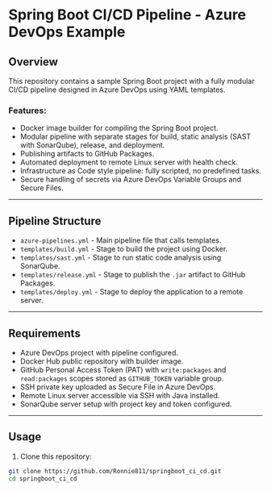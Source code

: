 # Spring Boot CI/CD Pipeline - Azure DevOps Example

## Overview

This repository contains a sample Spring Boot project with a fully modular CI/CD pipeline designed in Azure DevOps using YAML templates.

### Features:
- Docker image builder for compiling the Spring Boot project.
- Modular pipeline with separate stages for build, static analysis (SAST with SonarQube), release, and deployment.
- Publishing artifacts to GitHub Packages.
- Automated deployment to remote Linux server with health check.
- Infrastructure as Code style pipeline: fully scripted, no predefined tasks.
- Secure handling of secrets via Azure DevOps Variable Groups and Secure Files.

---

## Pipeline Structure

- `azure-pipelines.yml` - Main pipeline file that calls templates.
- `templates/build.yml` - Stage to build the project using Docker.
- `templates/sast.yml` - Stage to run static code analysis using SonarQube.
- `templates/release.yml` - Stage to publish the `.jar` artifact to GitHub Packages.
- `templates/deploy.yml` - Stage to deploy the application to a remote server.

---

## Requirements

- Azure DevOps project with pipeline configured.
- Docker Hub public repository with builder image.
- GitHub Personal Access Token (PAT) with `write:packages` and `read:packages` scopes stored as `GITHUB_TOKEN` variable group.
- SSH private key uploaded as Secure File in Azure DevOps.
- Remote Linux server accessible via SSH with Java installed.
- SonarQube server setup with project key and token configured.

---

## Usage

1. Clone this repository:

```bash
git clone https://github.com/Ronnie811/springboot_ci_cd.git
cd springboot_ci_cd
